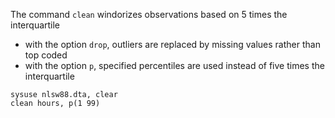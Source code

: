 The command `clean` windorizes observations based on 5 times the interquartile

- with the option `drop`, outliers are replaced by missing values rather than top coded
- with the option `p`, specified percentiles are used instead of five times the interquartile

```
sysuse nlsw88.dta, clear
clean hours, p(1 99)
```

